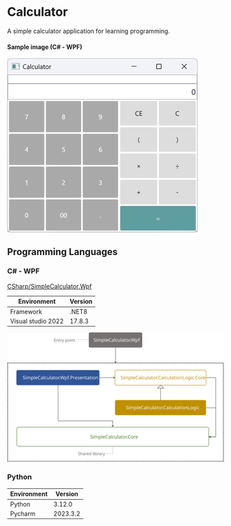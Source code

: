 # Calculator

A simple calculator application for learning programming.

#### Sample image (C# - WPF)
![Sample - SimpleCalculator.Wpf](CSharp/SimpleCalculator.Wpf/SimpleCalculator.Wpf.jpg)

## Programming Languages

### C# - WPF
[CSharp/SimpleCalculator.Wpf](CSharp/SimpleCalculator.Wpf)

| Environment | Version |
| ---- | ---- |
| Framework | .NET8 |
| Visual studio 2022 | 17.8.3 |

![Assembly dependencies image](CSharp/SimpleCalculator.Wpf/AssemblyDependencyImage.svg)

### Python

| Environment | Version |
| ---- | ---- |
| Python | 3.12.0 |
| Pycharm  | 2023.3.2 |

